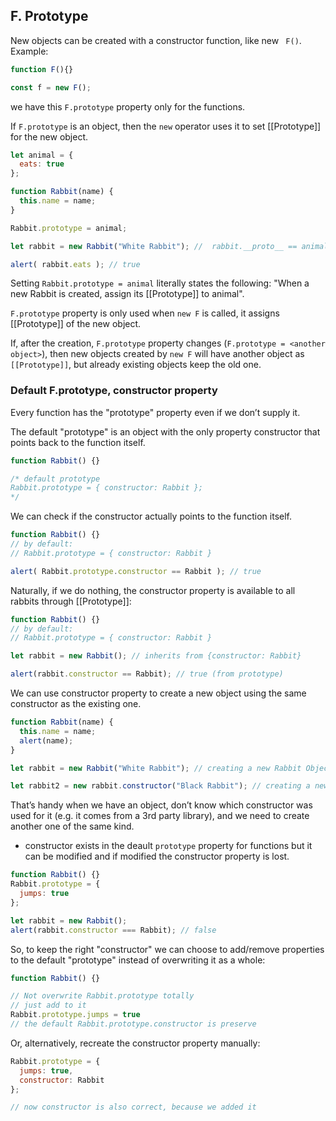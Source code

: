 ## F. Prototype 
New objects can be created with a constructor function, like new `` F()``.
Example: 
```js
function F(){}

const f = new F();
```
we have this `` F.prototype `` property only for the functions.  

If ``F.prototype`` is an object, then the ``new`` operator uses it to set [[Prototype]] for the new object.
```js
let animal = {
  eats: true
};

function Rabbit(name) {
  this.name = name;
}

Rabbit.prototype = animal;

let rabbit = new Rabbit("White Rabbit"); //  rabbit.__proto__ == animal

alert( rabbit.eats ); // true
```

Setting ``Rabbit.prototype = animal`` literally states the following: "When a new Rabbit is created, assign its [[Prototype]] to animal".

``F.prototype`` property is only used when ``new F`` is called, it assigns [[Prototype]] of the new object.

If, after the creation, ``F.prototype`` property changes (``F.prototype = <another object>``), then new objects created by ``new F`` will have another object as ``[[Prototype]]``, but already existing objects keep the old one.

### Default F.prototype, constructor property
Every function has the "prototype" property even if we don’t supply it.

The default "prototype" is an object with the only property constructor that points back to the function itself.
```js
function Rabbit() {}

/* default prototype
Rabbit.prototype = { constructor: Rabbit };
*/
```

We can check if the constructor actually points to the function itself. 
```js
function Rabbit() {}
// by default:
// Rabbit.prototype = { constructor: Rabbit }

alert( Rabbit.prototype.constructor == Rabbit ); // true
```

Naturally, if we do nothing, the constructor property is available to all rabbits through [[Prototype]]:
```js
function Rabbit() {}
// by default:
// Rabbit.prototype = { constructor: Rabbit }

let rabbit = new Rabbit(); // inherits from {constructor: Rabbit}

alert(rabbit.constructor == Rabbit); // true (from prototype)
```


We can use constructor property to create a new object using the same constructor as the existing one.
```js
function Rabbit(name) {
  this.name = name;
  alert(name);
}

let rabbit = new Rabbit("White Rabbit"); // creating a new Rabbit Object

let rabbit2 = new rabbit.constructor("Black Rabbit"); // creating a new object using the previous object.
```
That’s handy when we have an object, don’t know which constructor was used for it (e.g. it comes from a 3rd party library), and we need to create another one of the same kind.

- constructor exists in the deault ``prototype`` property for functions but it can be modified and if modified the constructor property is lost. 
```js
function Rabbit() {}
Rabbit.prototype = {
  jumps: true
};

let rabbit = new Rabbit();
alert(rabbit.constructor === Rabbit); // false
```

So, to keep the right "constructor" we can choose to add/remove properties to the default "prototype" instead of overwriting it as a whole:
```js
function Rabbit() {}

// Not overwrite Rabbit.prototype totally
// just add to it
Rabbit.prototype.jumps = true
// the default Rabbit.prototype.constructor is preserve
```

Or, alternatively, recreate the constructor property manually:
```js
Rabbit.prototype = {
  jumps: true,
  constructor: Rabbit
};

// now constructor is also correct, because we added it
```